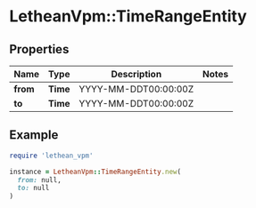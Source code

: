 # LetheanVpm::TimeRangeEntity

## Properties

| Name | Type | Description | Notes |
| ---- | ---- | ----------- | ----- |
| **from** | **Time** | YYYY-MM-DDT00:00:00Z |  |
| **to** | **Time** | YYYY-MM-DDT00:00:00Z |  |

## Example

```ruby
require 'lethean_vpm'

instance = LetheanVpm::TimeRangeEntity.new(
  from: null,
  to: null
)
```

